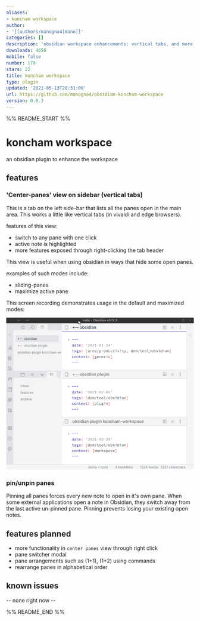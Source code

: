 ```yaml
---
aliases:
- koncham workspace
author:
- '[[authors/manogna4|mano]]'
categories: []
description: 'obsidian workspace enhancements: vertical tabs, and more...'
downloads: 4656
mobile: false
number: 179
stars: 22
title: koncham workspace
type: plugin
updated: '2021-05-13T20:31:00'
url: https://github.com/manogna4/obsidian-koncham-workspace
version: 0.0.3
---
```


%% README_START %%

# koncham workspace

an obsidian plugin to enhance the workspace

## features

### 'Center-panes' view on sidebar (vertical tabs)

This is a tab on the left side-bar that lists all the panes open in the main area. This works a little like vertical tabs (in vivaldi and edge browsers).

features of this view:
+ switch to any pane with one click
+ active note is highlighted
+ more features exposed through right-clicking the tab header

This view is useful when using obsidian in ways that hide some open panes.

examples of such modes include:
+ sliding-panes
+ maximize active pane

This screen recording demonstrates usage in the default and maximized modes:

![center-panes in action](https://raw.githubusercontent.com//manogna4/obsidian-koncham-workspace/main/media/center-panes-in-action.gif)

### pin/unpin panes

Pinning all panes forces every new note to open in it's own pane.
When some external applications open a note in Obsidian, they switch away from the last active un-pinned pane. Pinning prevents losing your existing open notes.

## features planned

+ more functionality in `center panes` view through right click
+ pane switcher modal
+ pane arrangements such as (1+1), (1+2) using commands
+ rearrange panes in alphabetical order

## known issues

-- none right now --


%% README_END %%